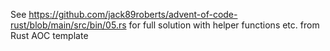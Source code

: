 See https://github.com/jack89roberts/advent-of-code-rust/blob/main/src/bin/05.rs for full solution with helper functions etc. from Rust AOC template
